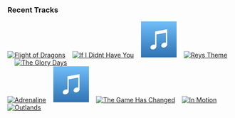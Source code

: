 ### Recent Tracks
[<img src='https://lastfm.freetls.fastly.net/i/u/300x300/468f2337e7ca648ec38e0bf5f11ba3d2.png' width='16%' height='16%' alt='Flight of Dragons'>](https://www.last.fm/music/ramin%2bdjawadi/_/flight%2bof%2bdragons)&nbsp;&nbsp;&nbsp;&nbsp;[<img src='https://lastfm.freetls.fastly.net/i/u/300x300/ac93fff7e8c94007b189fc98d1c0b5fa.png' width='16%' height='16%' alt='If I Didnt Have You'>](https://www.last.fm/music/billy%2bcrystal/_/if%2bi%2bdidn%2527t%2bhave%2byou)&nbsp;&nbsp;&nbsp;&nbsp;[<img src='https://github.com/atfinke/atfinke/blob/master/placeholder.jpeg?raw=true' width='16%' height='16%' alt='Batman: The Animated Series (Main Title)'>](https://www.last.fm/music/danny%2belfman/_/batman%253a%2bthe%2banimated%2bseries%2b%2528main%2btitle%2529)&nbsp;&nbsp;&nbsp;&nbsp;[<img src='https://lastfm.freetls.fastly.net/i/u/300x300/ddf9879fbba5c96017bfc3430a3fda41.png' width='16%' height='16%' alt='Reys Theme'>](https://www.last.fm/music/john%2bwilliams/_/rey%2527s%2btheme)&nbsp;&nbsp;&nbsp;&nbsp;[<img src='https://lastfm.freetls.fastly.net/i/u/300x300/cc0b5e364a0f42d6835e2154a94cf36b.png' width='16%' height='16%' alt='The Glory Days'>](https://www.last.fm/music/michael%2bgiacchino/_/the%2bglory%2bdays)&nbsp;&nbsp;&nbsp;&nbsp;<br>[<img src='https://lastfm.freetls.fastly.net/i/u/300x300/750c4fd0e12446d8bf69661a248cbee7.png' width='16%' height='16%' alt='Adrenaline'>](https://www.last.fm/music/thomas%2bnewman/_/adrenaline)&nbsp;&nbsp;&nbsp;&nbsp;[<img src='https://github.com/atfinke/atfinke/blob/master/placeholder.jpeg?raw=true' width='16%' height='16%' alt='The Battle of Crait'>](https://www.last.fm/music/john%2bwilliams/_/the%2bbattle%2bof%2bcrait)&nbsp;&nbsp;&nbsp;&nbsp;[<img src='https://lastfm.freetls.fastly.net/i/u/300x300/598a910ff59e4fbca6a54307e5fee8fc.png' width='16%' height='16%' alt='The Game Has Changed'>](https://www.last.fm/music/daft%2bpunk/_/the%2bgame%2bhas%2bchanged)&nbsp;&nbsp;&nbsp;&nbsp;[<img src='https://lastfm.freetls.fastly.net/i/u/300x300/44d470d009d24d658d0d2b2bcaa2bcd2.png' width='16%' height='16%' alt='In Motion'>](https://www.last.fm/music/trent%2breznor%2band%2batticus%2bross/_/in%2bmotion)&nbsp;&nbsp;&nbsp;&nbsp;[<img src='https://lastfm.freetls.fastly.net/i/u/300x300/598a910ff59e4fbca6a54307e5fee8fc.png' width='16%' height='16%' alt='Outlands'>](https://www.last.fm/music/daft%2bpunk/_/outlands)&nbsp;&nbsp;&nbsp;&nbsp;<br>